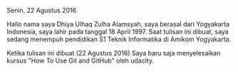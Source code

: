 Senin, 22 Agustus 2016

Hallo nama saya Dhiya Ulhaq Zulha Alamsyah, saya berasal dari Yogyakarta 
Indonesia, saya lahir pada tanggal 18 April 1997.
Saat tulisan ini dibuat, saya sedang menempuh pendidikan S1 Teknik Informatika
di Amikom Yogyakarta. 

Ketika tulisan ini dibuat (22 Agustus 2016) Saya baru saja menyelesaikan
kursus "How To Use Git and GitHub" oleh udacity.


